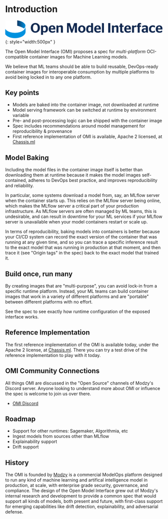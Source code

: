 # Introduction

![OMI logo](images/omi-logo.png){: style="width:500px" }

The Open Model Interface (OMI) proposes a spec for _multi-platform_ OCI-compatible container images for Machine Learning models.

We believe that ML teams should be able to build reusable, DevOps-ready container images for interoperable consumption by multiple platforms to avoid being locked in to any one platform.


## Key points

* Models are baked into the container image, not downloaded at runtime
* Model serving framework can be switched at runtime by environment variable
* Pre- and post-processing logic can be shipped with the container image
* Spec includes recommendations around model management for reproducibility & provenance
* First reference implementation of OMI is available, Apache 2 licensed, at [Chassis.ml](https://chassis.ml)


## Model Baking

Including the model files in the container image itself is better than downloading them at runtime because it makes the model images self-contained, adheres to DevOps best practice, and improves reproducibility and reliability.

In particular, some systems download a model from, say, an MLflow server when the container starts up. This relies on the MLflow server being online, which makes the MLflow server a critical part of your production infrastructure. As MLflow servers are often managed by ML teams, this is undesirable, and can result in downtime for your ML services if your MLflow server is unavailable when your model containers restart or scale up.

In terms of reproducibility, baking models into containers is better because your CI/CD system can record the exact version of the container that was running at any given time, and so you can trace a specific inference result to the exact model that was running in production at that moment, and then trace it (see "Origin tags" in the spec) back to the exact model that trained it.


## Build once, run many

By creating images that are "multi-purpose", you can avoid lock-in from a specific runtime platform. Instead, your ML teams can build container images that work in a variety of different platforms and are "portable" between different platforms with no effort.

See the spec to see exactly how runtime configuration of the exposed interface works.


## Reference Implementation

The first reference implementation of the OMI is available today, under the Apache 2 license, at [Chassis.ml](https://chassis.ml).
There you can try a test drive of the reference implementation to play with it today.

## OMI Community Connections

All things OMI are discussed in the "Open Source" channels of Modzy's Discord server. Anyone looking to understand more about OMI or influence the spec is welcome to join us over there.

* [OMI Discord](https://www2.modzy.com/modzy-discord-OMI)

## Roadmap

* Support for other runtimes: Sagemaker, Algorithmia, etc
* Ingest models from sources other than MLflow
* Explainability support
* Drift support


## History

The OMI is founded by [Modzy](https://modzy.com) is a commercial ModelOps platform designed to run any kind of machine learning and artifical intelligence model in production, at scale, with enterprise grade security, governance, and compliance. The design of the Open Model Interface grew out of Modzy's internal research and development to provide a common spec that would support all kinds of models, both present and future, with first-class support for emerging capabilities like drift detection, explainability, and adversarial defense.
